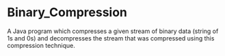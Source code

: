 # Binary_Compression
A Java program which compresses a given stream of binary data (string of 1s and  0s) and decompresses the stream that was compressed using this compression technique.  
